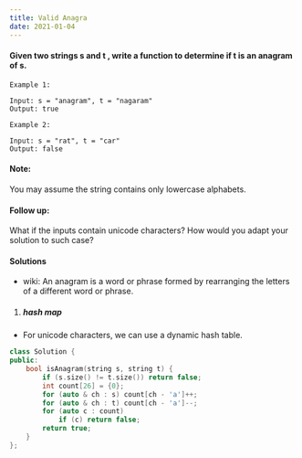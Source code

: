 ```yaml
---
title: Valid Anagra
date: 2021-01-04
---
```

#### Given two strings s and t , write a function to determine if t is an anagram of s.

```
Example 1:

Input: s = "anagram", t = "nagaram"
Output: true

Example 2:

Input: s = "rat", t = "car"
Output: false
```

#### Note:
You may assume the string contains only lowercase alphabets.

#### Follow up:
What if the inputs contain unicode characters? How would you adapt your solution to such case?

#### Solutions

- wiki: An anagram is a word or phrase formed by rearranging the letters of a different word or phrase.

1. ##### hash map

- For unicode characters, we can use a dynamic hash table.

```cpp
class Solution {
public:
    bool isAnagram(string s, string t) {
        if (s.size() != t.size()) return false;
        int count[26] = {0};
        for (auto & ch : s) count[ch - 'a']++;
        for (auto & ch : t) count[ch - 'a']--;
        for (auto c : count)
            if (c) return false;
        return true;
    }
};
```